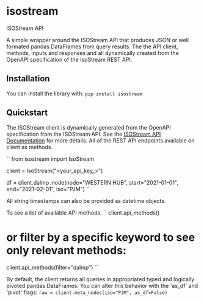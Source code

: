 # isostream
ISOStream API

A simple wrapper around the ISOStream API that produces JSON or well formated pandas DataFrames from query results.
The the API client, methods, inputs and responses and all dynamically created from the OpenAPI specification of the IsoStream REST API.


## Installation

You can install the library with:
``
pip install isostream
``

## Quickstart
The ISOStream client is dynamically generated from the OpenAPI specification from the ISOStream API.
See the [ISOStream API Documentation](https://app.isostream.io/docs) for more details.
All of the REST API endpoints available on client as methods.

``
from isostream import IsoStream

client = IsoStream("<your_api_key_>")

df = client.dalmp_node(node="WESTERN HUB", start="2021-01-01", end="2021-02-01", iso="PJM")
``

All string timestamps can also be provided as datetime objects.

To see a list of available API methods:
``
client.api_methods()

# or filter by a specific keyword to see only relevant methods:
client.api_methods(filter="dalmp")
``

By default, the client returns all queries in appropriated typed and logically pivoted pandas DataFrames.
You can alter this behavior with the 'as_df' and 'pivot' flags:
``
raw = client.meta_nodes(iso="PJM", as_df=False)
``


